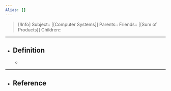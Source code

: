 ```yaml
---
Alias: []
---
```

> [!Info]
> Subject:: [[Computer Systems]]
> Parents:: 
> Friends:: [[Sum of Products]]
> Children:: 
---
- ## Definition
	- 
---
- ## Reference